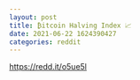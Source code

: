 ```yaml
--- 
layout: post 
title: ₿itcoin Halving Index 📈 
date: 2021-06-22 1624390427 
categories: reddit 
--- 
```

https://redd.it/o5ue5l